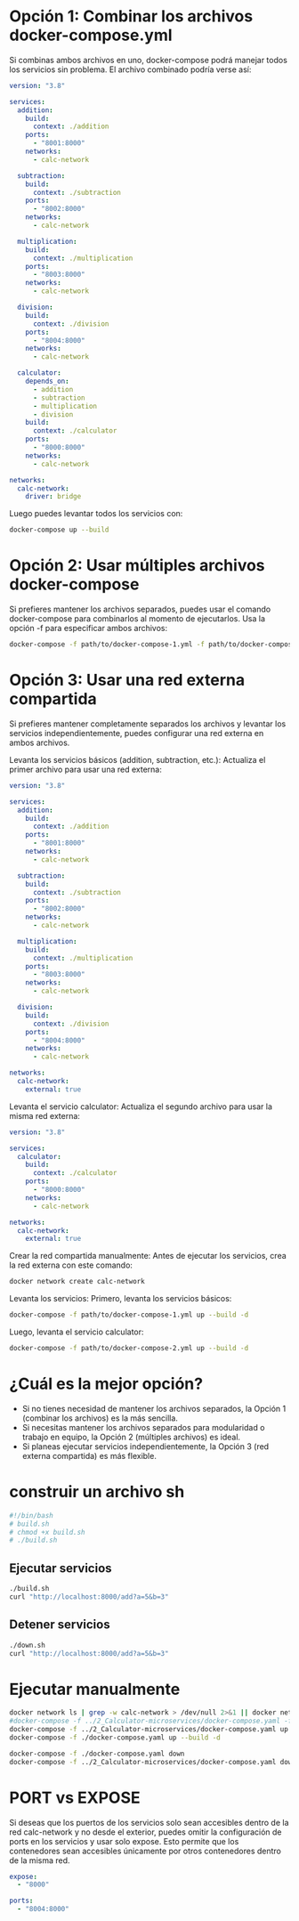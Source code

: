 

# Opción 1: Combinar los archivos docker-compose.yml

Si combinas ambos archivos en uno, docker-compose podrá manejar todos los servicios sin problema. El archivo combinado podría verse así:


```yaml
version: "3.8"

services:
  addition:
    build:
      context: ./addition
    ports:
      - "8001:8000"
    networks:
      - calc-network

  subtraction:
    build:
      context: ./subtraction
    ports:
      - "8002:8000"
    networks:
      - calc-network

  multiplication:
    build:
      context: ./multiplication
    ports:
      - "8003:8000"
    networks:
      - calc-network

  division:
    build:
      context: ./division
    ports:
      - "8004:8000"
    networks:
      - calc-network

  calculator:
    depends_on:
      - addition
      - subtraction
      - multiplication
      - division
    build:
      context: ./calculator
    ports:
      - "8000:8000"
    networks:
      - calc-network

networks:
  calc-network:
    driver: bridge

```


Luego puedes levantar todos los servicios con:

```bash
docker-compose up --build
```

# Opción 2: Usar múltiples archivos docker-compose

Si prefieres mantener los archivos separados, puedes usar el comando docker-compose para combinarlos al momento de ejecutarlos. Usa la opción -f para especificar ambos archivos:


```bash
docker-compose -f path/to/docker-compose-1.yml -f path/to/docker-compose-2.yml up --build

```


# Opción 3: Usar una red externa compartida

Si prefieres mantener completamente separados los archivos y levantar los servicios independientemente, puedes configurar una red externa en ambos archivos.

Levanta los servicios básicos (addition, subtraction, etc.): Actualiza el primer archivo para usar una red externa:

```yaml
version: "3.8"

services:
  addition:
    build:
      context: ./addition
    ports:
      - "8001:8000"
    networks:
      - calc-network

  subtraction:
    build:
      context: ./subtraction
    ports:
      - "8002:8000"
    networks:
      - calc-network

  multiplication:
    build:
      context: ./multiplication
    ports:
      - "8003:8000"
    networks:
      - calc-network

  division:
    build:
      context: ./division
    ports:
      - "8004:8000"
    networks:
      - calc-network

networks:
  calc-network:
    external: true

```

Levanta el servicio calculator: Actualiza el segundo archivo para usar la misma red externa:

```yaml
version: "3.8"

services:
  calculator:
    build:
      context: ./calculator
    ports:
      - "8000:8000"
    networks:
      - calc-network

networks:
  calc-network:
    external: true

```
Crear la red compartida manualmente: Antes de ejecutar los servicios, crea la red externa con este comando:

```bash
docker network create calc-network
```
Levanta los servicios: Primero, levanta los servicios básicos:

```bash
docker-compose -f path/to/docker-compose-1.yml up --build -d

```
Luego, levanta el servicio calculator:
```bash
docker-compose -f path/to/docker-compose-2.yml up --build -d

```

# ¿Cuál es la mejor opción?

- Si no tienes necesidad de mantener los archivos separados, la Opción 1 (combinar los archivos) es la más sencilla.
- Si necesitas mantener los archivos separados para modularidad o trabajo en equipo, la Opción 2 (múltiples archivos) es ideal.
- Si planeas ejecutar servicios independientemente, la Opción 3 (red externa compartida) es más flexible.


# construir un archivo sh

```bash
#!/bin/bash
# build.sh
# chmod +x build.sh
# ./build.sh
```

## Ejecutar servicios
```bash
./build.sh
curl "http://localhost:8000/add?a=5&b=3"
```
## Detener servicios
```bash
./down.sh
curl "http://localhost:8000/add?a=5&b=3"
```


# Ejecutar manualmente 

```bash
docker network ls | grep -w calc-network > /dev/null 2>&1 || docker network create calc-network
#docker-compose -f ../2_Calculator-microservices/docker-compose.yaml -f ./docker-compose.yaml up 
docker-compose -f ../2_Calculator-microservices/docker-compose.yaml up --build -d
docker-compose -f ./docker-compose.yaml up --build -d
```

```bash
docker-compose -f ./docker-compose.yaml down 
docker-compose -f ../2_Calculator-microservices/docker-compose.yaml down
```


# PORT vs EXPOSE

Si deseas que los puertos de los servicios solo sean accesibles dentro de la red calc-network y no desde el exterior, puedes omitir la configuración de ports en los servicios y usar solo expose. Esto permite que los contenedores sean accesibles únicamente por otros contenedores dentro de la misma red.

```yaml
expose:
  - "8000"
```

```yaml
ports:
  - "8004:8000"
```